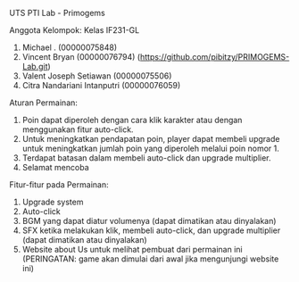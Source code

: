 UTS PTI Lab - Primogems

Anggota Kelompok:
Kelas IF231-GL
1. Michael . (00000075848)
2. Vincent Bryan (00000076794) (https://github.com/pibitzy/PRIMOGEMS-Lab.git)
3. Valent Joseph Setiawan (00000075506)
4. Citra Nandariani Intanputri (00000076059)

Aturan Permainan:
1. Poin dapat diperoleh dengan cara klik karakter atau dengan menggunakan fitur auto-click.
2. Untuk meningkatkan pendapatan poin, player dapat membeli upgrade untuk meningkatkan jumlah poin yang diperoleh melalui poin nomor 1.
3. Terdapat batasan dalam membeli auto-click dan upgrade multiplier.
4. Selamat mencoba

Fitur-fitur pada Permainan:
1. Upgrade system
2. Auto-click
3. BGM yang dapat diatur volumenya (dapat dimatikan atau dinyalakan)
4. SFX ketika melakukan klik, membeli auto-click, dan upgrade multiplier (dapat dimatikan atau dinyalakan)
5. Website about Us untuk melihat pembuat dari permainan ini (PERINGATAN: game akan dimulai dari awal jika mengunjungi website ini)
